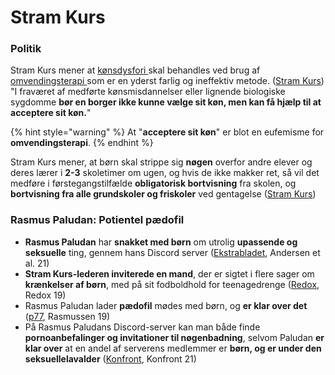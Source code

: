 # Stram Kurs

### Politik

Stram Kurs mener at [kønsdysfori ](https://lgbt.dk/ordbog/koensdysfori/)skal behandles ved brug af [omvendingsterapi ](broken-reference)som er en yderst farlig og ineffektiv metode. ([Stram Kurs](https://stramkurs.dk/vores-politik/koen-og-sex/)) "I fraværet af medførte kønsmisdannelser eller lignende biologiske sygdomme **bør en borger ikke kunne vælge sit køn, men kan få hjælp til at acceptere sit køn.**"

{% hint style="warning" %}
&#x20;At "**acceptere sit køn**" er blot en eufemisme for **omvendingsterapi**.
{% endhint %}

Stram Kurs mener, at børn skal strippe sig **nøgen** overfor andre elever og deres lærer i **2-3** skoletimer om ugen, og hvis de ikke makker ret, så vil det medføre i førstegangstilfælde **obligatorisk bortvisning** fra skolen, og **bortvisning fra alle grundskoler og friskoler** ved gentagelse ([Stram Kurs](https://stramkurs.dk/vores-politik/skolepolitik/))

### Rasmus Paludan: Potientel pædofil

* **Rasmus Paludan** har **snakket med børn** om utrolig **upassende og seksuelle** ting, gennem hans Discord server ([Ekstrabladet](https://ekstrabladet.dk/nyheder/politik/danskpolitik/paludan-i-grov-sexsnak-med-boern/8812577), Andersen et al. 21)
* **Stram Kurs-lederen inviterede en mand**, der er sigtet i flere sager om **krænkelser af børn**, med på sit fodboldhold for teenagedrenge ([Redox](https://redox.dk/nyheder/rasmus-paludan-foerte-mistaenkt-boernekraenker-sammen-med-skoleboern/), Redox 19)
* Rasmus Paludan lader **pædofil** mødes med børn, og **er klar over det** ([p77](http://p77.dk/nyheder/980/rasmus-paludan-lader-paedofil-modes-med-born-under-sine-demonstrationer), Rasmussen 19)
* På Rasmus Paludans Discord-server kan man både finde **pornoanbefalinger og invitationer til nøgenbadning**, selvom Paludan **er klar over** at en andel af serverens medlemmer er **børn, og er under den seksuellelavalder** ([Konfront](https://konfront.dk/porno-og-noegenbadning-med-paludan/), Konfront 21)
